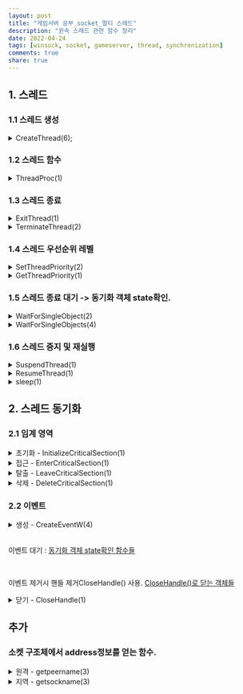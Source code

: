 ```yaml
---
layout: post
title: "게임서버 공부_socket_멀티 스레드"
description: "윈속 스레드 관련 함수 정리"
date: 2022-04-24
tags: [winsock, socket, gameserver, thread, synchronization]
comments: true
share: true
---
```


## 1. 스레드

### 1.1 스레드 생성
<details> 
<summary> CreateThread(6);
</summary>
<div markdown="1">

```cpp
# include <processthreadsapi.h>
// 성공 : 스레드 핸들 반환 -> 다른 API 스레드 정보 접근용.
// 실패 : NULL, 자세한건 GetLastError
HANDLE CreateThread(
  [in, optional]  LPSECURITY_ATTRIBUTES   lpThreadAttributes, // NULL
  [in]            SIZE_T                  dwStackSize,        // 스택 사이즈, default 사용은 0
  [in]            LPTHREAD_START_ROUTINE  lpStartAddress,     // 스레드 함수
  [in, optional]  __drv_aliasesMem LPVOID lpParameter,        // 스레드 함수 전달 인자
  [in]            DWORD                   dwCreationFlags,    // 스레드 생성 제어. 0 - 바로시작/ CREATE_SUSPENDED - ResumeThread() 대기
  [out, optional] LPDWORD                 lpThreadId          // 스레드 ID저장됨. 필요없을수도.
);
```
- lpStartAddress가 접근 불가하거나 이상해도 해당 함수는 핸들을 반환. 그리고 스레드 동작 후 예외가 발생한 다음 스레드가 종료된다.
</div>
</details>

### 1.2 스레드 함수

<details> 
<summary> ThreadProc(1) </summary> <div markdown="1">

```cpp
// 아래의 형태로 사용자가 구현.
// 선언 및 정의 ThreadProc는 예약 키워드이지만 바꿔도 됨.
DWORD WINAPI ThreadProc(LPVOID lpParameter)
{
    // 스레드 기능 구현
}
```
</div>
</details>

### 1.3 스레드 종료
<details> 
<summary> ExitThread(1) </summary> <div markdown="1">

```cpp
# include <processthreadsapi.h>
void ExitThread(
  [in] DWORD dwExitCode
);
```
스래드 내부에서 스레드를 종료.
</div> </details>
<details> 

<summary> TerminateThread(2) </summary> <div markdown="1">

```cpp
# include <processthreadsapi.h>
// 성공 : TRUE / 실패 : FALSE, 자세한건 GetLastError
BOOL TerminateThread(
  [in, out] HANDLE hThread,   // 스레드 핸들. ID아님.
  [in]      DWORD  dwExitCode
);
```
스레드 외부에서 핸들을 통해 스레드를 종료시키는 함수.
</div> </details>

### 1.4 스레드 우선순위 레벨
<details> 
<summary> SetThreadPriority(2) </summary> <div markdown="1">

```cpp
#difine THREAD_PRIORITY_IDLE            -15
#difine THREAD_PRIORITY_LOWEST          -2
#difine THREAD_PRIORITY_BELOW_NORMAL    -1
#difine THREAD_PRIORITY_NORMAL          0
#difine THREAD_PRIORITY_ABOVE_NORMAL    1
#difine THREAD_PRIORITY_HIGHEST         2
#difine THREAD_PRIORITY_TIME_CRITICAL   15

# include <processthreadsapi.h>
// 성공 : TRUE / 실패 : FALSE, GetLastError
BOOL SetThreadPriority(
  [in] HANDLE hThread,
  [in] int    nPriority
);
```
</div> </details>
<details> 
<summary> GetThreadPriority(1) </summary> <div markdown="1">

```cpp
// 스레드 우선순위 반환.
int GetThreadPriority(
  [in] HANDLE hThread
);
```
우선순위 레벨을 반환함.


</div> </details>

### 1.5 스레드 종료 대기 -> 동기화 객체 state확인.

<details> 
<summary> WaitForSingleObject(2) </summary> <div markdown="1">

```cpp
#include <synchapi.h>
// WAIT_ABANDONED : 포기된 동기화객체. 해당 객체 반환불가 상태면 OS가 강제로 신호상태로 만들고, WAIT_ABANDONED를 반환(ex - 스레드가 동기화 객체 선점 후 Terminated되는 경우).
// WAIT_OBJECT_0 : 신호상태가 되어 선점 받음
// WAIT_TIMEOUT : 시간초과
// WAIT_FAILED : 실패. 자세한건 GetLastError
DWORD WaitForSingleObject(
  [in] HANDLE hHandle,
  [in] DWORD  dwMilliseconds  // 최대 대기 시간.
);
```
특정 오브젝트(이 성우 스레드)가 종료될때까지 기다리는 함수.
</div> </details>

<details> 
<summary> WaitForSingleObjects(4) </summary> <div markdown="1">

```cpp
#include <synchapi.h>
// WAIT_ABANDONED : 포기된 동기화객체. 해당 객체 반환불가 상태면 OS가 강제로 신호상태로 만들고, WAIT_ABANDONED를 반환(ex - 스레드가 동기화 객체 선점 후 Terminated되는 경우). https://codemuri.tistory.com/160
// WAIT_OBJECT_0 : 신호상태가 되어 선점 받음
// WAIT_TIMEOUT : 시간초과
// WAIT_FAILED : 실패. 자세한건 GetLastError
DWORD WaitForMultipleObjects(
  [in] DWORD        nCount,         // 동기화 객체 개수
  [in] const HANDLE *lpHandles,     // 동기화 객체 배열
  [in] BOOL         bWaitAll,       // SIGNED 전부 : TRUE / SIGNED 하나라도: FALSE
  [in] DWORD        dwMilliseconds  // 대기 시간
);
```
여러개의 오브젝트(이 경우 스레드)들이 종료될때까지 기다리는 함수.
</div> </details>

### 1.6 스레드 중지 및 재실행

<details> 
<summary> SuspendThread(1) </summary> <div markdown="1">

```cpp
#include <processthreadsapi.h>
// 성공 : suspend(중지) count
// 실패 : (DWORD) -1 -> DWORD형의 -1...
DWORD SuspendThread(
  [in] HANDLE hThread
);
```
특정 스레드 일시 정지(block? sleep?)
</div> </details>

<details> 
<summary> ResumeThread(1) </summary> <div markdown="1">

```cpp
#include <processthreadsapi.h>
// 성공 : suspend(중지) count
// 실패 : (DWORD) -1 -> DWORD형의 -1...
DWORD ResumeThread(
  [in] HANDLE hThread
);
```
일시 정지된 특정 스레드를 재시작.
</div> </details>

<details> 
<summary> sleep(1) </summary> <div markdown="1">

```cpp
#include <synchapi.h>
void Sleep(
  [in] DWORD dwMilliseconds
);DLE hThread
```
해당 스레드를 입력된 시간(msec 단위)정지. 그 후 재시작.
</div> </details>


## 2. 스레드 동기화
### 2.1 임계 영역
<details> 
<summary> 초기화 - InitializeCriticalSection(1) </summary> <div markdown="1">

```cpp
#include <synchapi.h>
CRITICAL_SECTION CS
// 윈도우 비스타 이후부터는 STATUS_NO_MEMORY 예외 없이 무조건 성공. 
void InitializeCriticalSection(
  [out] LPCRITICAL_SECTION lpCriticalSection
);
```
반환값이 없으므로, 끝나고 errno확인할 것.
</div>
</details>

<details> 
<summary> 접근 - EnterCriticalSection(1) </summary> <div markdown="1">

```cpp
#include <synchapi.h>
CRITICAL_SECTION CS
// https://docs.microsoft.com/en-us/windows/win32/api/synchapi/nf-synchapi-entercriticalsection#return-value
void EnterCriticalSection(
  [in, out] LPCRITICAL_SECTION lpCriticalSection
);
```
</div>
</details>

<details> 
<summary> 탈출 - LeaveCriticalSection(1) </summary> <div markdown="1">

```cpp
#include <synchapi.h>
CRITICAL_SECTION CS

void LeaveCriticalSection(
  [in, out] LPCRITICAL_SECTION lpCriticalSection
);
```
</div>
</details>

<details> 
<summary> 삭제 - DeleteCriticalSection(1) </summary> <div markdown="1">

```cpp
#include <synchapi.h>
CRITICAL_SECTION CS

void DeleteCriticalSection(
  [in, out] LPCRITICAL_SECTION lpCriticalSection
);
```
</div>
</details>

### 2.2 이벤트

<details> 
<summary> 생성 - CreateEventW(4) </summary> <div markdown="1">

```cpp
#include <synchapi.h>
// 성공 : 핸들
// 이미 있음 : ERROR_ALREADY_EXISTS, 자세한 정보는 GetLastError
// 실패 : NULL, 자세한 정보는 GetLastError
HANDLE CreateEventW(
  [in, optional] LPSECURITY_ATTRIBUTES lpEventAttributes, // null
  [in]           BOOL                  bManualReset,      // 수동 TRUE / 자동 FALSE
  [in]           BOOL                  bInitialState,     // 생성시 신호 상태
  [in, optional] LPCWSTR               lpName             // 이벤트 명.
);
```
- bManualReset
  - 수동리셋 : TRUE - 대기하는 스레드 모두 깨우고 신호상태 유지.
  - 자동리셋 : FALSE - 대기하는 스레드 하나만 깨우고 비신호 상태 변환.
- lpName : 이름이 안곂치면 create, 곂치면 open(다른 프로세스에서 쓰고 있는걸 공유하게 됨).
</div>
</details>

<br>

이벤트 대기 : [동기화 객체 state확인 함수들](#15-스레드-종료-대기---동기화-객체-state확인)

<br>

이벤트 제거시 핸들 제거CloseHandle() 사용. [CloseHandle()로 닫는 객체들](https://docs.microsoft.com/en-us/windows/win32/api/handleapi/nf-handleapi-closehandle#remarks)
<details> 
<summary> 닫기 - CloseHandle(1) </summary> <div markdown="1">

```cpp
#include <handleapi.h>
// 성공 : TRUE / 실패 : FALSE, 자세한 정보는 GetLastError
BOOL CloseHandle(
  [in] HANDLE hObject
);
```
원격(연결된 상대) 주소 정보(IP, PORT)정보 반환.
</div> </details>

## 추가
### 소켓 구조체에서 address정보를 얻는 함수.

<details> 
<summary> 원격 - getpeername(3) </summary> <div markdown="1">

```cpp
#include <winsock.h>
int getpeername(
  [in]      SOCKET   s,
  [out]     sockaddr *name,
  [in, out] int      *namelen
);
```
원격(연결된 상대) 주소 정보(IP, PORT)정보 반환.
</div> </details>

<details> 
<summary> 지역 - getsockname(3) </summary> <div markdown="1">

```cpp
#include <winsock.h>
int getsockname(
  [in]      SOCKET   s,
  [out]     sockaddr *name,
  [in, out] int      *namelen
);
```
지역(호스트 = 나) 주소 정보(IP, PORT)정보 반환.

</div> </details>